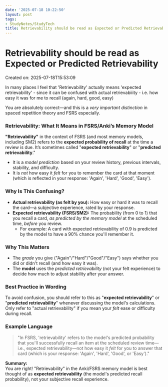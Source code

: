 ```yaml
---
date: '2025-07-18 10:22:50'
layout: post
tags:
- StudyNotes/StudyTech
title: Retrievability should be read as Expected or Predicted Retrievability
---
```


# Retrievability should be read as Expected or Predicted Retrievability
Created on: 2025-07-18T15:53:09

In many places I feel that 'Retrievability' actually means 'expected retrievability' - since it can be confused with actual retrievabiiity - i.e. how easy it was for me to recall (again, hard, good, easy)

You are absolutely correct—and this is a *very important distinction* in spaced repetition theory and FSRS especially.

### Retrievability: What It Means in FSRS/Anki’s Memory Model

**"Retrievability"** in the context of FSRS (and most memory models, including SM2) refers to the **expected probability of recall** at the time a review is due. It’s sometimes called "**expected retrievability**" or "**predicted retrievability**."

- It is a *model prediction* based on your review history, previous intervals, stability, and difficulty.
- It is *not* how easy it *felt* for you to remember the card at that moment (which is reflected in your response: 'Again', 'Hard', 'Good', 'Easy').

### Why Is This Confusing?

- **Actual retrievability (as felt by you):** How easy or hard it was to recall the card—a subjective experience, rated by your response.
- **Expected retrievability (FSRS/SM2):** The probability (from 0 to 1) that you recall a card, *as predicted by the memory model* at the scheduled time, *before* you review.
  - For example: A card with expected retrievability of 0.9 is predicted by the model to have a 90% chance you'll remember it.

### Why This Matters

- The *grade* you give ("Again"/"Hard"/"Good"/"Easy") says whether you did or didn't recall (and how easy it was).
- The **model** uses the *predicted retrievability* (not your felt experience) to decide how much to adjust stability after your answer.

### Best Practice in Wording

To avoid confusion, you should refer to this as "**expected retrievability**" or "**predicted retrievability**" whenever discussing the model's calculations. Only refer to "actual retrievability" if you mean your *felt* ease or difficulty during recall.

### Example Language

> "In FSRS, 'retrievability' refers to the model's predicted probability that you'll successfully recall an item at the scheduled review time—i.e., expected retrievability—not how easy it *felt* for you to answer that card (which is your response: 'Again', 'Hard', 'Good', or 'Easy')."

**Summary:**  
You are right! "Retrievability" in the Anki/FSRS memory model is best thought of as **expected retrievability** (the model's predicted recall probability), not your subjective recall experience.